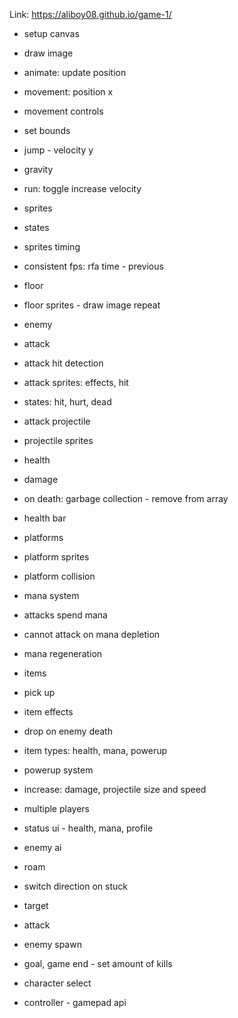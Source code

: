 Link: https://aliboy08.github.io/game-1/


* setup canvas
* draw image

* animate: update position
* movement: position x
* movement controls
* set bounds
* jump - velocity y
* gravity
* run: toggle increase velocity

* sprites
* states
* sprites timing
* consistent fps: rfa time - previous

* floor
* floor sprites - draw image repeat

* enemy
* attack
* attack hit detection
* attack sprites: effects, hit
* states: hit, hurt, dead

* attack projectile
* projectile sprites

* health
* damage
* on death: garbage collection - remove from array
* health bar

* platforms
* platform sprites
* platform collision

* mana system
* attacks spend mana
* cannot attack on mana depletion
* mana regeneration

* items
* pick up
* item effects
* drop on enemy death
* item types: health, mana, powerup

* powerup system
* increase: damage, projectile size and speed

* multiple players
* status ui - health, mana, profile

* enemy ai
* roam
* switch direction on stuck
* target
* attack

* enemy spawn
* goal, game end - set amount of kills

* character select
* controller - gamepad api
